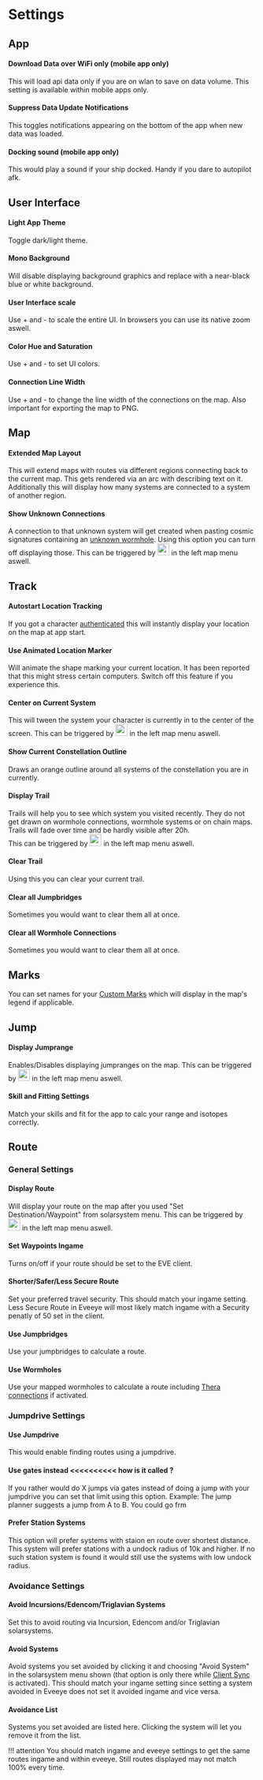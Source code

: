 # Settings

## App
#### Download Data over WiFi only (mobile app only)
This will load api data only if you are on wlan to save on data volume. This setting is available within mobile apps only.
#### Suppress Data Update Notifications
This toggles notifications appearing on the bottom of the app when new data was loaded.
#### Docking sound (mobile app only)
This would play a sound if your ship docked. Handy if you dare to autopilot afk.


## User Interface
#### Light App Theme
Toggle dark/light theme.
#### Mono Background
Will disable displaying background graphics and replace with a near-black blue or white background.
#### User Interface scale
Use + and - to scale the entire UI. In browsers you can use its native zoom aswell.
#### Color Hue and Saturation
Use + and - to set UI colors.
#### Connection Line Width
Use + and - to change the line width of the connections on the map. Also important for exporting the map to PNG.

## Map
<!-- #### Hexagonal Map Layout -->
#### Extended Map Layout
This will extend maps with routes via different regions connecting back to the current map. This gets rendered via an arc with describing text on it.
Additionally this will display how many systems are connected to a system of another region.
#### Show Unknown Connections
A connection to that unknown system will get created when pasting cosmic signatures containing an [unknown wormhole](https://eveeye.readthedocs.io/en/latest/map/chain-mapping/). Using this option you can turn off displaying those. This can be triggered by <img src="https://raw.githubusercontent.com/Risingson/eedocs/master/docs/images/q.png" width="24" height="24" > in the left map menu aswell.

## Track
#### Autostart Location Tracking
If you got a character [authenticated](https://eveeye.readthedocs.io/en/latest/sync/client-synchronisation) this will instantly display your location on the map at app start.
#### Use Animated Location Marker
Will animate the shape marking your current location. It has been reported that this might stress certain computers. Switch off this feature if you experience this.
#### Center on Current System
This will tween the system your character is currently in to the center of the screen. This can be triggered by <img src="https://raw.githubusercontent.com/Risingson/eedocs/master/docs/images/center.png" width="24" height="24" > in the left map menu aswell.
#### Show Current Constellation Outline
Draws an orange outline around all systems of the constellation you are in currently.
#### Display Trail
Trails will help you to see which system you visited recently.
They do not get drawn on wormhole connections, wormhole systems or on chain maps.
Trails will fade over time and be hardly visible after 20h.  
This can be triggered by <img src="https://raw.githubusercontent.com/Risingson/eedocs/master/docs/images/t.png" width="24" height="24" > in the left map menu aswell.
#### Clear Trail
Using this you can clear your current trail.
#### Clear all Jumpbridges
Sometimes you would want to clear them all at once.
#### Clear all Wormhole Connections
Sometimes you would want to clear them all at once.

## Marks
You can set names for your [Custom Marks](https://eveeye.readthedocs.io/en/latest/sharing/custom-marks/) which will display in the map's legend if applicable.

## Jump
#### Display Jumprange
Enables/Disables displaying jumpranges on the map. This can be triggered by <img src="https://raw.githubusercontent.com/Risingson/eedocs/master/docs/images/j.png" width="24" height="24" > in the left map menu aswell.
#### Skill and Fitting Settings
Match your skills and fit for the app to calc your range and isotopes correctly.

## Route
### General Settings
#### Display Route
Will display your route on the map after you used "Set Destination/Waypoint" from solarsystem menu. This can be triggered by <img src="https://raw.githubusercontent.com/Risingson/eedocs/master/docs/images/r.png" width="24" height="24" > in the left map menu aswell.
#### Set Waypoints Ingame
Turns on/off if your route should be set to the EVE client.
#### Shorter/Safer/Less Secure Route
Set your preferred travel security. This should match your ingame setting.
Less Secure Route in Eveeye will most likely match ingame with a Security penatly of 50 set in the client.
#### Use Jumpbridges 
Use your jumpbridges to calculate a route.
#### Use Wormholes
Use your mapped wormholes to calculate a route including [Thera connections](https://eveeye.readthedocs.io/en/latest/map/map-options-misc/) if activated.
### Jumpdrive Settings
#### Use Jumpdrive
This would enable finding routes using a jumpdrive.
#### Use gates instead <<<<<<<<<< how is it called ?
If you rather would do X jumps via gates instead of doing a jump with your jumpdrive you can set that limit using this option. Example: The jump planner suggests a jump from A to B. You could go frm
#### Prefer Station Systems
This option will prefer systems with staion en route over shortest distance. This system will prefer stations with a undock radius of 10k and higher. If no such station system is found it would still use the systems with low undock radius. 

### Avoidance Settings
#### Avoid Incursions/Edencom/Triglavian Systems
Set this to <!--try to--> avoid routing via Incursion, Edencom and/or Triglavian solarsystems. <!--This works differently than ingame though. If you use those settings ingame the EVE client will not find a route if you cannot get somewhere without crossing Edencom or Triglavian systems. Eveeye will try to find a route where you cross them least.-->
#### Avoid Systems
Avoid systems you set avoided by clicking it and choosing "Avoid System" in the solarsystem menu shown (that option is only there while [Client Sync](https://eveeye.readthedocs.io/en/latest/sync/client-synchronisation/) is activated). This should match your ingame setting since setting a system avoided in Eveeye does not set it avoided ingame and vice versa. 
#### Avoidance List
Systems you set avoided are listed here. Clicking the system will let you remove it from the list.

!!! attention
    You should match ingame and eveeye settings to get the same routes ingame and within eveeye. Still routes displayed may not match 100% every time.




<!--stackedit_data:
eyJoaXN0b3J5IjpbMjE1MjkzMzA0LDIxNzM5MTUxMiwtMTA0ND
MwNDAwMSwtMTQ3MDEzNzc1Niw0Njg1MDAxOTEsNzU5MDgyNjg5
LC0xNDI2MDA1ODA2LC04MDU5MDYwNDgsMTMyMjY4NjEyMiwyMD
gzMDUxMDg2LC0yNzM2OTY2MCwtMzc0MDE4MTQ0LDY0NDQzNDUw
Myw0Njg3ODY5NzMsLTIwNTAzMjYyMTYsMTIxOTM4MzUxNiwtOD
Q2OTUzNzYyLC02MDE4NzQ5NTYsODAwNDQ2Nzg1LDE5OTAxNjE4
MjldfQ==
-->
